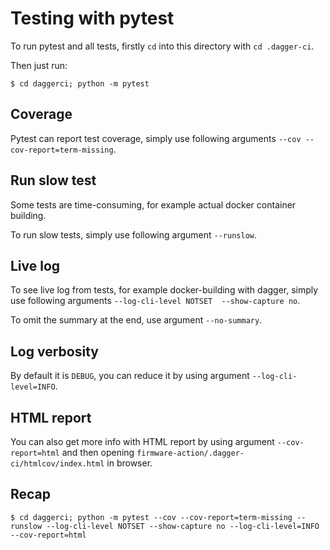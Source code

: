 # Testing with pytest
To run pytest and all tests, firstly `cd` into this directory with `cd .dagger-ci`.

Then just run:
```
$ cd daggerci; python -m pytest
```

## Coverage
Pytest can report test coverage, simply use following arguments `--cov --cov-report=term-missing`.

## Run slow test
Some tests are time-consuming, for example actual docker container building.

To run slow tests, simply use following argument `--runslow`.

## Live log
To see live log from tests, for example docker-building with dagger, simply use following arguments `--log-cli-level NOTSET  --show-capture no`.

To omit the summary at the end, use argument `--no-summary`.

## Log verbosity
By default it is `DEBUG`, you can reduce it by using argument `--log-cli-level=INFO`.

## HTML report
You can also get more info with HTML report by using argument `--cov-report=html` and then opening `firmware-action/.dagger-ci/htmlcov/index.html` in browser.

## Recap
```
$ cd daggerci; python -m pytest --cov --cov-report=term-missing --runslow --log-cli-level NOTSET --show-capture no --log-cli-level=INFO --cov-report=html
```

